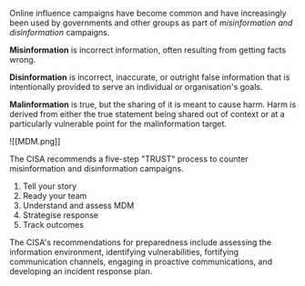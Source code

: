 
Online influence campaigns have become common and have increasingly been used by governments and other groups as part of *misinformation and disinformation* campaigns. 

**Misinformation** is incorrect information, often resulting from getting facts wrong.

**Disinformation** is incorrect, inaccurate, or outright false information that is intentionally provided to serve an individual or organisation's goals.

**Malinformation** is true, but the sharing of it is meant to cause harm. Harm is derived from either the true statement being shared out of context or at a particularly vulnerable point for the malinformation target. 

![[MDM.png]]

The CISA recommends a five-step "TRUST" process to counter misinformation and disinformation campaigns.

1. Tell your story
2. Ready your team
3. Understand and assess MDM
4. Strategise response
5. Track outcomes

The CISA's recommendations for preparedness include assessing the information environment, identifying vulnerabilities, fortifying communication channels, engaging in proactive communications, and developing an incident response plan.